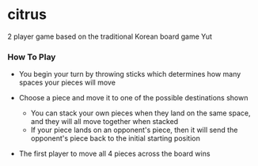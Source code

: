 # citrus

2 player game based on the traditional Korean board game Yut

### How To Play

- You begin your turn by throwing sticks which determines how many spaces your pieces will move

- Choose a piece and move it to one of the possible destinations shown
  - You can stack your own pieces when they land on the same space, and they will all move together when stacked
  - If your piece lands on an opponent's piece, then it will send the opponent's piece back to the initial starting position

- The first player to move all 4 pieces across the board wins

